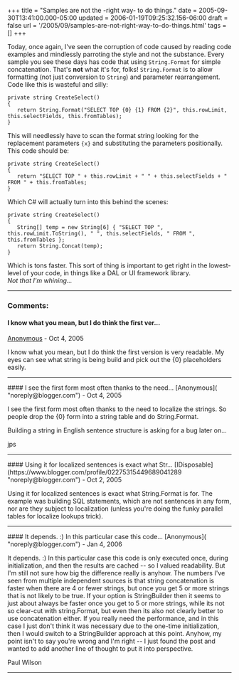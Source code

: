 +++
title = "Samples are not the -right way- to do things."
date = 2005-09-30T13:41:00.000-05:00
updated = 2006-01-19T09:25:32.156-06:00
draft = false
url = '/2005/09/samples-are-not-right-way-to-do-things.html'
tags = []
+++

Today, once again, I've seen the corruption of code caused by reading code examples and mindlessly parroting the style and not the substance. Every sample you see these days has code that using `String.Format` for simple concatenation. That's **not** what it's for, folks! `String.Format` is to allow formatting (not just conversion to `String`) and parameter rearrangement. Code like this is wasteful and silly:
```
private string CreateSelect()
{
   return String.Format("SELECT TOP {0} {1} FROM {2}", this.rowLimit, this.selectFields, this.fromTables);
}
```

This will needlessly have to scan the format string looking for the replacement parameters `{x}` and substituting the parameters positionally. This code should be:
```
private string CreateSelect()
{
   return "SELECT TOP " + this.rowLimit + " " + this.selectFields + " FROM " + this.fromTables;
}
```

Which C# will actually turn into this behind the scenes:
```
private string CreateSelect()
{
   String[] temp = new String[6] { "SELECT TOP ", this.rowLimit.ToString(), " ", this.selectFields, " FROM ", this.fromTables };
   return String.Concat(temp);
}
```

Which is tons faster. This sort of thing is important to get right in the lowest-level of your code, in things like a DAL or UI framework library.  
_Not that I'm whining..._

---
### Comments:
#### I know what you mean, but I do think the first ver...
[Anonymous]( "noreply@blogger.com") - <time datetime="2005-10-06T07:00:00.000-05:00">Oct 4, 2005</time>

I know what you mean, but I do think the first version is very readable. My eyes can see what string is being build and pick out the {0} placeholders easily.
<hr />
#### I see the first form most often thanks to the need...
[Anonymous]( "noreply@blogger.com") - <time datetime="2005-10-06T11:25:00.000-05:00">Oct 4, 2005</time>

I see the first form most often thanks to the need to localize the strings. So people drop the {0} form into a string table and do String.Format.  
  
Building a string in English sentence structure is asking for a bug later on...  
  
jps
<hr />
#### Using it for localized sentences is exact what Str...
[IDisposable](https://www.blogger.com/profile/02275315449689041289 "noreply@blogger.com") - <time datetime="2005-10-25T14:41:00.000-05:00">Oct 2, 2005</time>

Using it for localized sentences is exact what String.Format is for. The example was building SQL statements, which are not sentences in any form, nor are they subject to localization (unless you're doing the funky parallel tables for localize lookups trick).
<hr />
#### It depends. :) In this particular case this code...
[Anonymous]( "noreply@blogger.com") - <time datetime="2006-01-19T09:25:00.000-06:00">Jan 4, 2006</time>

It depends. :) In this particular case this code is only executed once, during initialization, and then the results are cached -- so I valued readability. But I'm still not sure how big the difference really is anyhow. The numbers I've seen from multiple independent sources is that string concatenation is faster when there are 4 or fewer strings, but once you get 5 or more strings that is not likely to be true. If your option is StringBuilder then it seems to just about always be faster once you get to 5 or more strings, while its not so clear-cut with string.Format, but even then its also not clearly better to use concatenation either. If you really need the performance, and in this case I just don't think it was necessary due to the one-time initialization, then I would switch to a StringBuilder approach at this point. Anyhow, my point isn't to say you're wrong and I'm right -- I just found the post and wanted to add another line of thought to put it into perspective.  
  
Paul Wilson
<hr />
